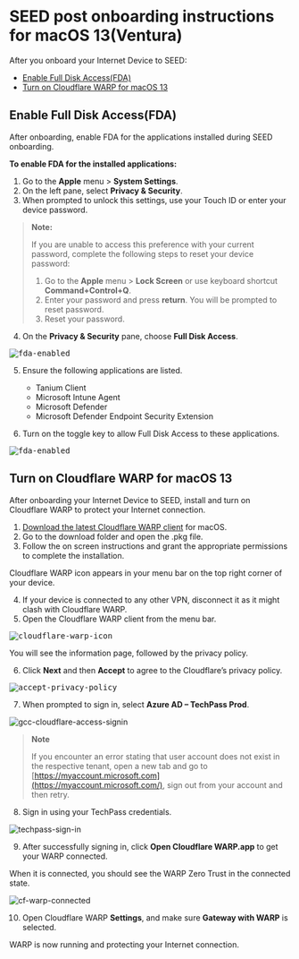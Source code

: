 # SEED post onboarding instructions for macOS 13(Ventura)

  After you onboard your Internet Device to SEED: 

  - [Enable Full Disk Access(FDA)](#enable-full-disk-access-fda)
  - [Turn on Cloudflare WARP for macOS 13](#turn-on-cloudflare-warp-for-macos-13)

## Enable Full Disk Access(FDA)

  After onboarding, enable FDA for the applications installed during SEED onboarding.

  **To enable FDA for the installed applications:**

  1. Go to the **Apple** menu > **System Settings**.  
  2. On the left pane, select **Privacy & Security**.
  3. When prompted to unlock this settings, use your Touch ID or enter your device password.

  > **Note:**
  >
  > If you are unable to access this preference with your current password, complete the following steps to reset your device password:
  >1. Go to the **Apple** menu > **Lock Screen** or use keyboard shortcut **Command+Control+Q**.
  >2. Enter your password and press <b>return</b>. You will be prompted to reset password.
  >4. Reset your password.

  4. On the **Privacy & Security** pane, choose **Full Disk Access**.

  <kbd>![fda-enabled](../images/macos-13-fda.png)</kbd>

  5. Ensure the following applications are listed.

       - Tanium Client
       - Microsoft Intune Agent
       - Microsoft Defender
       - Microsoft Defender Endpoint Security Extension

  6. Turn on the toggle key to allow Full Disk Access to these applications.

   <kbd>![fda-enabled](../images/applications-on-macos13.png)</kbd>

## Turn on Cloudflare WARP for macOS 13

After onboarding your Internet Device to SEED, install and turn on Cloudflare WARP to protect your Internet connection.

1. [Download the latest Cloudflare WARP client](https://install.appcenter.ms/orgs/cloudflare/apps/1.1.1.1-macos-1/distribution_groups/release) for macOS.
2. Go to the download folder and open the .pkg file. 
3. Follow the on screen instructions and grant the appropriate permissions to complete the installation. 

Cloudflare WARP icon appears in your menu bar on the top right corner of your device.

4. If your device is connected to any other VPN, disconnect it as it might clash with Cloudflare WARP.
5. Open the Cloudflare WARP client from the menu bar.

<kbd>![cloudflare-warp-icon](../images/onboarding-for-macos/cloudflare-icon.png)</kbd> 
  
You will see the information page, followed by the privacy policy.

6. Click **Next** and then **Accept** to agree to the Cloudflare’s privacy policy.

<kbd>![accept-privacy-policy](../images/cloudflare-warp-macos/accept-privacy-policy.png)</kbd>

7. When prompted to sign in, select **Azure AD – TechPass Prod**.

![gcc-cloudflare-access-signin](../images/cloudflare-warp-macos/gcc-cloudflare-access-signin.png ':size=50%')

> **Note** 
> 
> If you encounter an error stating that user account does not exist in the respective tenant, open a new tab and go to [https://myaccount.microsoft.com](https://myaccount.microsoft.com/), sign out from your account and then retry.

8. Sign in using your TechPass credentials.

![techpass-sign-in](../images/cloudflare-warp-macos/techpass-sign-in.png ':size=50%')

9. After successfully signing in, click **Open Cloudflare WARP.app** to get your WARP connected.

When it is connected, you should see the WARP Zero Trust in the connected state.
  
![cf-warp-connected](../images/cloudflare-warp-connected.png ':size=50%')

10. Open Cloudflare WARP **Settings**, and make sure **Gateway with WARP** is selected.

  WARP is now running and protecting your Internet connection.

<!--
**To enrol with Cloudflare WARP:**

  1. Ensure that you have Cloudflare WARP client installed in your device. If not, install the latest [Cloudflare WARP](https://install.appcenter.ms/orgs/cloudflare/apps/1.1.1.1-macos-1/distribution_groups/release) version.

  2. Disconnect from any other VPN that might be running as that could clash with Cloudflare.

  3. Open the Cloudflare WARP client from the menu bar on the top right corner of your Mac device.

  <kbd>![cloudflare-warp-icon](../images/onboarding-for-macos/cloudflare-icon.png)</kbd>

  ?>  You can also press ``Command+Spacebar`` and search for  **Cloudflare WARP** application to open it.


 You will see the information page, followed by your privacy policy.

  4. Click **Next** and then **Accept**.

  <kbd>![accept-privacy-policy](../images/cloudflare-warp-macos/accept-privacy-policy.png)</kbd>

  5. When prompted to sign in, select **Azure AD – TechPass Prod**.

  ![gcc-cloudflare-access-signin](../images/cloudflare-warp-macos/gcc-cloudflare-access-signin.png ':size=50%')

  ?>  If you encounter an error stating that user account does not exist in the respective tenant, open a new tab and go to [https://myaccount.microsoft.com](https://myaccount.microsoft.com/), sign out from your account and then retry.

  6. Sign in using your TechPass credentials.

  ![techpass-sign-in](../images/cloudflare-warp-macos/techpass-sign-in.png ':size=50%')

  ?> If you are a public officer, you need to authorise your WOG sign-in first. To authorise that, enter the six-digit one-time password code displayed under your SG Govt M365 account on your authenticator app and then proceed to authorise your TechPass account.

  7. Once you have successfully signed in, click the Cloudflare WARP icon.

  <kbd>![cloudflare-warp-icon](../images/onboarding-for-macos/cloudflare-icon.png)</kbd>

  The following screen is displayed.

  <kbd>![warp-teams](../images/cloudflare-warp-macos/warp-teams.png)</kbd>

  ?> The WARP client connects your device to the Cloudflare network, which functions like a VPN. If you want to connect to a different VPN, first turn off WARP connection before connecting to other VPN network. WARP will be automatically turned on after three hours and this will affect your other VPN connections.

  -->
